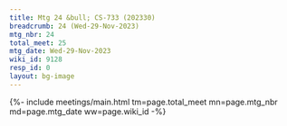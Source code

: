 ```yaml
---
title: Mtg 24 &bull; CS-733 (202330)
breadcrumb: 24 (Wed-29-Nov-2023)
mtg_nbr: 24
total_meet: 25
mtg_date: Wed-29-Nov-2023
wiki_id: 9128
resp_id: 0
layout: bg-image
---
```


{%- include meetings/main.html
    tm=page.total_meet
    mn=page.mtg_nbr
    md=page.mtg_date
    ww=page.wiki_id
-%}
